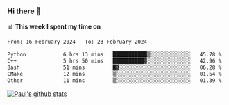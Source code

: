 ### Hi there 👋

📊 **This week I spent my time on**
<!--START_SECTION:waka-->

```txt
From: 16 February 2024 - To: 23 February 2024

Python            6 hrs 13 mins   ███████████▒░░░░░░░░░░░░░   45.78 %
C++               5 hrs 50 mins   ██████████▓░░░░░░░░░░░░░░   42.96 %
Bash              51 mins         █▓░░░░░░░░░░░░░░░░░░░░░░░   06.28 %
CMake             12 mins         ▒░░░░░░░░░░░░░░░░░░░░░░░░   01.54 %
Other             11 mins         ▒░░░░░░░░░░░░░░░░░░░░░░░░   01.39 %
```

<!--END_SECTION:waka-->


[![Paul's github stats](https://github-readme-stats.vercel.app/api?username=mickeyouyou&theme=dracula&show_icons=true)](https://github.com/anuraghazra/github-readme-stats)

